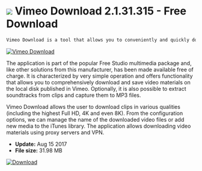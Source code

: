 # ![](https://cdn.softexe.net/static/icon/6/vimeo-download-10886.png) Vimeo Download 2.1.31.315 - Free Download

```sh
Vimeo Download is a tool that allows you to conveniently and quickly download video clips from Vimeo, as well as convert them to commonly used formats such as AVI, MP4 and MP3.
```
[![Vimeo Download](https:https://tse3.mm.bing.net/th?id=OIP.LfXfymL_VZEtG0bGpuDHmgHaE3&pid=Api)](https://softexe.net/win/internet/file-downloader/vimeo-download:pRhhf.html)

The application is part of the popular Free Studio multimedia package and, like other solutions from this manufacturer, has been made available free of charge. It is characterized by very simple operation and offers functionality that allows you to comprehensively download and save video materials on the local disk published in Vimeo. Optionally, it is also possible to extract soundtracks from clips and capture them to MP3 files.
 
 Vimeo Download allows the user to download clips in various qualities (including the highest Full HD, 4K and even 8K). From the configuration options, we can manage the name of the downloaded video files or add new media to the iTunes library. The application allows downloading video materials using proxy servers and VPN.


- **Update:** Aug 15 2017
- **File size:** 31.98 MB

[![Download](https://cdn.softexe.net/static/img/download.png)](https://softexe.net/win/internet/file-downloader/vimeo-download:pRhhf.html)

